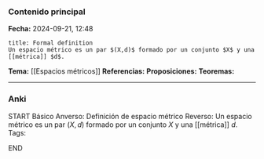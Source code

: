 ### Contenido principal

**Fecha:** 2024-09-21, 12:48

```ad-formal
title: Formal definition
Un espacio métrico es un par $(X,d)$ formado por un conjunto $X$ y una [[métrica]] $d$.
```

**Tema:** [[Espacios métricos]]
**Referencias:**
**Proposiciones:**
**Teoremas:**

---
### Anki

START
Básico
Anverso: Definición de espacio métrico
Reverso: Un espacio métrico es un par $(X,d)$ formado por un conjunto $X$ y una [[métrica]] $d$.
Tags:
<!--ID: 1727083427837-->
END